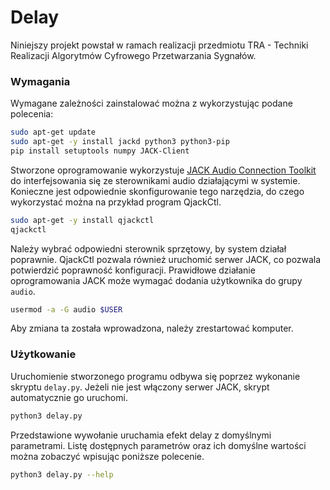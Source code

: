 # Delay
Niniejszy projekt powstał w ramach realizacji przedmiotu TRA - Techniki Realizacji Algorytmów Cyfrowego Przetwarzania Sygnałów.

### Wymagania
Wymagane zależności zainstalować można z wykorzystując podane polecenia:
```bash
sudo apt-get update
sudo apt-get -y install jackd python3 python3-pip
pip install setuptools numpy JACK-Client
```
Stworzone oprogramowanie wykorzystuje [JACK Audio Connection Toolkit](https://jackaudio.org/) do interfejsowania się ze sterownikami audio działającymi w systemie. Konieczne jest odpowiednie skonfigurowanie tego narzędzia, do czego wykorzystać można na przykład program QjackCtl.
```bash
sudo apt-get -y install qjackctl
qjackctl
```
Należy wybrać odpowiedni sterownik sprzętowy, by system działał poprawnie. QjackCtl pozwala również uruchomić serwer JACK, co pozwala potwierdzić poprawność konfiguracji. Prawidłowe działanie oprogramowania JACK może wymagać dodania użytkownika do grupy `audio`.
```bash
usermod -a -G audio $USER
```
Aby zmiana ta została wprowadzona, należy zrestartować komputer.

### Użytkowanie
Uruchomienie stworzonego programu odbywa się poprzez wykonanie skryptu `delay.py`. Jeżeli nie jest włączony serwer JACK, skrypt automatycznie go uruchomi.
```bash
python3 delay.py
```
Przedstawione wywołanie uruchamia efekt delay z domyślnymi parametrami. Listę dostępnych parametrów oraz ich domyślne wartości można zobaczyć wpisując poniższe polecenie.
```bash
python3 delay.py --help
```
